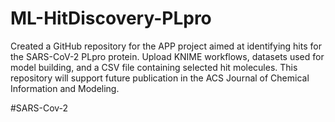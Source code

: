 # ML-HitDiscovery-PLpro
Created a GitHub repository for the APP project aimed at identifying hits for the SARS-CoV-2 PLpro protein. Upload KNIME workflows, datasets used for model building, and a CSV file containing selected hit molecules. This repository will support future publication in the ACS Journal of Chemical Information and Modeling.

#SARS-Cov-2
